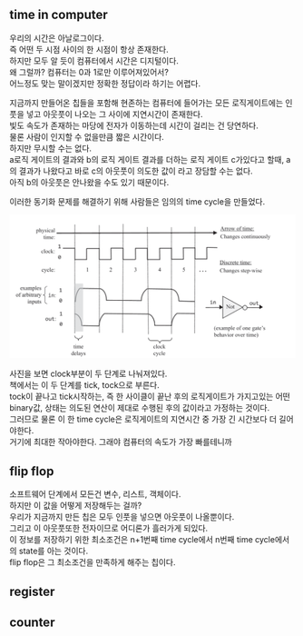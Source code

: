 ## time in computer
우리의 시간은 아날로그이다.  
즉 어떤 두 시점 사이의 한 시점이 항상 존재한다.  
하지만 모두 알 듯이 컴퓨터에서 시간은 디지털이다.  
왜 그럴까? 컴퓨터는 0과 1로만 이루어져있어서?  
어느정도 맞는 말이겠지만 정확한 정답이라 하기는 어렵다.  

지금까지 만들어온 칩들을 포함해 현존하는 컴퓨터에 들어가는 모든 로직게이트에는 인풋을 넣고 아웃풋이 나오는 그 사이에 지연시간이 존재한다.  
빛도 속도가 존재하는 마당에 전자가 이동하는데 시간이 걸리는 건 당연하다.  
물론 사람이 인지할 수 없을만큼 짧은 시간이다.  
하지만 무시할 수는 없다.  
a로직 게이트의 결과와 b의 로직 게이트 결과를 더하는 로직 게이트 c가있다고 할때, a의 결과가 나왔다고 바로 c의 아웃풋이 의도한 값이 라고 장담할 수는 없다.  
아직 b의 아웃풋은 안나왔을 수도 있기 때문이다.  

이러한 동기화 문제를 해결하기 위해 사람들은 임의의 time cycle을 만들었다.

![](./kdh_files/tick_tock.png)

사진을 보면 clock부분이 두 단계로 나눠져있다.  
책에서는 이 두 단계를 tick, tock으로 부른다.  
tock이 끝나고 tick시작하는, 즉 한 사이클이 끝난 후의 로직게이트가 가지고있는 어떤 binary값, 상태는 의도된 연산이 제대로 수행된 후의 값이라고 가정하는 것이다.  
그러므로 물론 이 한 time cycle은 로직게이트의 지연시간 중 가장 긴 시간보다 더 길어야한다.  
거기에 최대한 작아야한다. 그래야 컴퓨터의 속도가 가장 빠를테니까

## flip flop
소프트웨어 단계에서 모든건 변수, 리스트, 객체이다.  
하지만 이 값을 어떻게 저장해두는 걸까?  
우리가 지금까지 만든 칩은 모두 인풋을 넣으면 아웃풋이 나올뿐이다.  
그리고 이 아웃풋또한 전자이므로 어디론가 흘러가게 되있다.  
이 정보를 저장하기 위한 최소조건은 n+1번째 time cycle에서 n번째 time cycle에서의 state를 아는 것이다.  
flip flop은 그 최소조건을 만족하게 해주는 칩이다.

## register


## counter